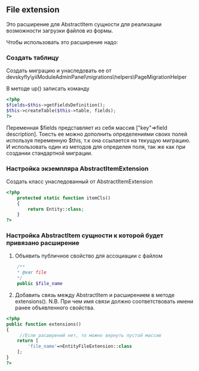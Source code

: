 ## File extension
Это расширение для AbstractItem сущности для реализации возможности загрузки файлов из формы.

Чтобы использовать это расширение надо:

### Создать таблицу

Создать миграцию и унаследовать ее от devskyfly\yiiModuleAdminPanel\migrations\helpers\PageMigrationHelper

В методе up() записать команду 

```php
<?php
$fields=$this->getFieldsDefinition();
$this->createTable($this->table, fields);
?>
```

Переменная $fields представляет из себя массив ["key"=>field description]. 
Тоесть ее можно дополнить определениями своих полей используя переменную $this, т.к она ссылается на текущую миграцию. И использовать один из методов для определея поля, так же как при создании стандартной миграции.

### Настройка экземпляра AbstractItemExtension

Создать класс унаследованный от AbstractItemExtension

```php
<?php
	protected static function itemCls()
    {
        return Entity::class;
    }
?>
```

### Настройка AbstractItem сущности к которой будет привязано расширение

1. Объявить публичное свойство для ассоциации с файлом 

```php
	/**
	* @var file
	*/
	public $file_name
```
2. Добавить связь между AbstractItem и расширением в методе extensions(). 
N.B. При чем имя связи должно соответствовать имени ранее объявленного свойства.

```php
<?php
public function extensions()
{
	 //Если расширений нет, то можно вернуть пустой массив
    return [
        'file_name'=>EntityFileExtension::class
    ];
}
?>
```

